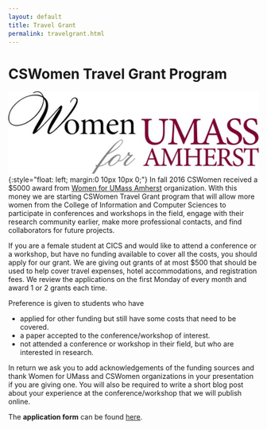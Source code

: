 ```yaml
---
layout: default
title: Travel Grant
permalink: travelgrant.html
---
```


# CSWomen Travel Grant Program
![WFUM logo](/images/WFUMlogo.png){:style="float: left; margin:0 10px 10px 0;"}
In fall 2016 CSWomen received a $5000 award from [Women for UMass Amherst](http://www.umass.edu/wfum/) organization. With this money we are starting CSWomen Travel Grant program that will allow more women from the College of Information and Computer Sciences to participate in conferences and workshops in the field, engage with their research community earlier, make more professional contacts, and find collaborators for future projects.

If you are a female student at CICS and would like to attend a conference or a workshop, but have no funding available to cover all the costs, you should apply for our grant. We are giving out grants of at most $500 that should be used to help cover travel expenses, hotel accommodations, and registration fees. We review the applications on the first Monday of every month and award 1 or 2 grants each time.

Preference is given to students who have
  - applied for other funding but still have some costs that need to be covered.
  - a paper accepted to the conference/workshop of interest.
  - not attended a conference or workshop in their field, but who are interested in research.

In return we ask you to add acknowledgements of the funding sources and thank Women for UMass and CSWomen organizations in your presentation if you are giving one. You will also be required to write a short blog post about your experience at the conference/workshop that we will publish online.

The **application form** can be found [here](https://goo.gl/forms/Q2jBSOuinchZfyEk2).
